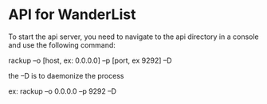 # API for WanderList
To start the api server, you need to navigate to the api directory in a console and use the following command:

rackup –o [host, ex: 0.0.0.0] –p [port, ex 9292] –D

the –D is to daemonize the process

ex:
rackup –o 0.0.0.0 –p 9292 –D
